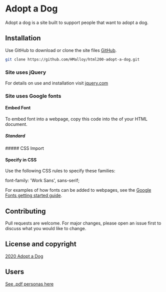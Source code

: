 # Adopt a Dog

Adopt a dog is a site built to support people that want to adopt a dog.

## Installation

Use GitHub to download or clone the site files [GitHub](https://github.com/HMalloy/html200-adopt-a-dog.git).

```bash
git clone https://github.com/HMalloy/html200-adopt-a-dog.git
```

### Site uses jQuery
For details on use and installation visit [jquery.com](https://jquery.com/)

### Site uses Google fonts

#### Embed Font
To embed font into a webpage, copy this code into the <head> of your HTML document.

##### Standard
<link href="https://fonts.googleapis.com/css?family=Kadwa|Work+Sans&display=swap" rel="stylesheet">
##### CSS Import
<style>@import url('https://fonts.googleapis.com/css?family=Kadwa|Work+Sans&display=swap');</style>

#### Specify in CSS
Use the following CSS rules to specify these families:

font-family: 'Work Sans', sans-serif;

For examples of how fonts can be added to webpages, see the [Google Fonts getting started guide](https://developers.google.com/fonts/docs/getting_started).

## Contributing
Pull requests are welcome. For major changes, please open an issue first to discuss what you would like to change.

## License and copyright
[2020 Adopt a Dog](https://hmalloy.github.io/html200-adopt-a-dog/)

## Users
[See .pdf personas here](https://hmalloy.github.io/html200-adopt-a-dog/comps/personas.pdf)
